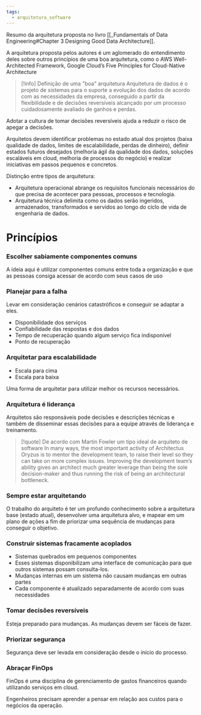 ```yaml
---
tags:
  - arquitetura_software
---
```

Resumo da arquitetura proposta no livro [[_Fundamentals of Data Engineering#Chapter 3 Designing Good Data Architecture]].

A arquitetura proposta pelos autores é um aglomerado do entendimento deles sobre outros princípios de uma boa arquitetura, como o AWS Well-Architected Framework, Google Cloud’s Five Principles for Cloud-Native Architecture

> [!info] Definição de uma "boa" arquitetura
> Arquitetura de dados é o projeto de sistemas para o suporte a evolução dos dados de acordo com as necessidades da empresa, conseguido a partir da flexibilidade e de decisões reversíveis alcançado por um processo cuidadosamente avaliado de ganhos e perdas.

Adotar a cultura de tomar decisões reversíveis ajuda a reduzir o risco de apegar a decisões.

Arquitetos devem identificar problemas no estado atual dos projetos (baixa qualidade de dados, limites de escalabilidade, perdas de dinheiro), definir estados futuros desejados (melhoria ágil da qualidade dos dados, soluções escaláveis em cloud, melhoria de processos do negócio) e realizar iniciativas em passos pequenos e concretos.

Distinção entre tipos de arquitetura:
- Arquitetura operacional abrange os requisitos funcionais necessários do que precisa de acontecer para pessoas, processos e tecnologia.
- Arquitetura técnica delimita como os dados serão ingeridos, armazenados, transformados e servidos ao longo do ciclo de vida de engenharia de dados.

# Princípios
### Escolher sabiamente componentes comuns

A ideia aqui é utilizar componentes comuns entre toda a organização e que as pessoas consiga acessar de acordo com seus casos de uso

### Planejar para a falha

Levar em consideração cenários catastróficos e conseguir se adaptar a eles.

- Disponibilidade dos serviços
- Confiabilidade das respostas e dos dados
- Tempo de recuperação quando algum serviço fica indisponível
- Ponto de recuperação

### Arquitetar para escalabilidade

- Escala para cima
- Escala para baixa

Uma forma de arquitetar para utilizar melhor os recursos necessários.

### Arquitetura é liderança

Arquitetos são responsáveis pode decisões e descrições técnicas e também de disseminar essas decisões para a equipe através de liderança e treinamento.

> [!quote] De acordo com Martin Fowler um tipo ideal de arquiteto de software
>  In many ways, the most important activity of Architectus Oryzus is to mentor the development team, to raise their level so they can take on more complex issues. Improving the development team’s ability gives an architect much greater leverage than being the sole decision-maker and thus running the risk of being an architectural bottleneck.

### Sempre estar arquitetando

O trabalho do arquiteto é ter um profundo conhecimento sobre a arquitetura base (estado atual), desenvolver uma arquitetura alvo, e mapear em um plano de ações a fim de priorizar uma sequência de mudanças para conseguir o objetivo.

### Construir sistemas fracamente acoplados

- Sistemas quebrados em pequenos componentes
- Esses sistemas disponibilizam uma interface de comunicação para que outros sistemas possam consulta-los.
- Mudanças internas em um sistema não causam mudanças em outras partes
- Cada componente é atualizado separadamente de acordo com suas necessidades

### Tomar decisões reversíveis

Esteja preparado para mudanças. As mudanças devem ser fáceis de fazer.

### Priorizar segurança

Segurança deve ser levada em consideração desde o início do processo.

### Abraçar FinOps

FinOps é uma disciplina de gerenciamento de gastos financeiros quando utilizando serviços em cloud.

Engenheiros precisam aprender a pensar em relação aos custos para o negócios da operação.